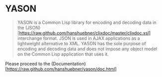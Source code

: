 YASON
=====

> YASON is a Common Lisp library for encoding and decoding data in
> the (JSON)[https://raw.github.com/hanshuebner/clixdoc/master/clixdoc.xsl] interchange format.
> JSON is used in AJAX applications as a lightweight alternative
> to XML.  YASON has the sole purpose of encoding and decoding
> data and does not impose any object model on the Common Lisp
> application that uses it.

Please proceed to the (Documentation)[https://raw.github.com/hanshuebner/yason/doc.html]